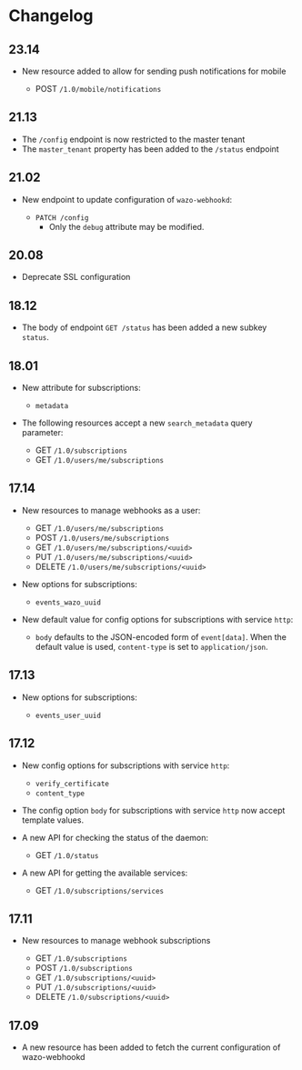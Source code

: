 # Changelog

## 23.14

* New resource added to allow for sending push notifications for mobile

  * POST `/1.0/mobile/notifications`

## 21.13

* The `/config` endpoint is now restricted to the master tenant
* The `master_tenant` property has been added to the `/status` endpoint

## 21.02

* New endpoint to update configuration of `wazo-webhookd`:

  * `PATCH /config`
    * Only the `debug` attribute may be modified.

## 20.08

* Deprecate SSL configuration

## 18.12

* The body of endpoint `GET /status` has been added a new subkey `status`.


## 18.01

* New attribute for subscriptions:

  * `metadata`

* The following resources accept a new `search_metadata` query parameter:

  * GET `/1.0/subscriptions`
  * GET `/1.0/users/me/subscriptions`


## 17.14

* New resources to manage webhooks as a user:

  * GET `/1.0/users/me/subscriptions`
  * POST `/1.0/users/me/subscriptions`
  * GET `/1.0/users/me/subscriptions/<uuid>`
  * PUT `/1.0/users/me/subscriptions/<uuid>`
  * DELETE `/1.0/users/me/subscriptions/<uuid>`

* New options for subscriptions:

  * `events_wazo_uuid`

* New default value for config options for subscriptions with service `http`:

  * `body` defaults to the JSON-encoded form of `event[data]`. When the default value is used, `content-type` is set to `application/json`.


## 17.13

* New options for subscriptions:

  * `events_user_uuid`


## 17.12

* New config options for subscriptions with service `http`:

  * `verify_certificate`
  * `content_type`

* The config option `body` for subscriptions with service `http` now accept template values.
* A new API for checking the status of the daemon:

  * GET `/1.0/status`

* A new API for getting the available services:

  * GET `/1.0/subscriptions/services`

## 17.11

* New resources to manage webhook subscriptions

  * GET `/1.0/subscriptions`
  * POST `/1.0/subscriptions`
  * GET `/1.0/subscriptions/<uuid>`
  * PUT `/1.0/subscriptions/<uuid>`
  * DELETE `/1.0/subscriptions/<uuid>`


## 17.09

* A new resource has been added to fetch the current configuration of wazo-webhookd
